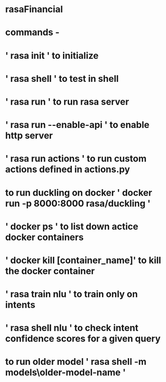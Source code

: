 # rasaFinancial

# commands -

# ' rasa init ' to initialize

# ' rasa shell ' to test in shell

# ' rasa run ' to run rasa server

# ' rasa run --enable-api ' to enable http server

# ' rasa run actions ' to run custom actions defined in actions.py

# to run duckling on docker ' docker run -p 8000:8000 rasa/duckling '

# ' docker ps ' to list down actice docker containers

# ' docker kill [container_name]' to kill the docker container

# ' rasa train nlu ' to train only on intents

# ' rasa shell nlu ' to check intent confidence scores for a given query

# to run older model ' rasa shell -m models\older-model-name '
